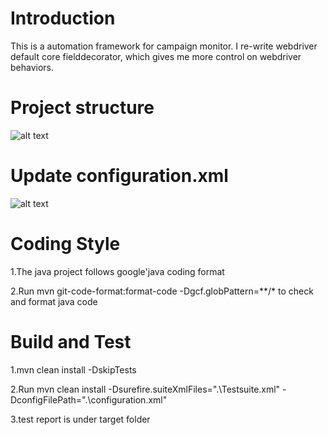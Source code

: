 # Introduction 
This is a automation framework for campaign monitor. I re-write webdriver default core fielddecorator, which gives me more control on webdriver behaviors.

# Project structure
![alt text](https://github.com/kettlescott/CPGroupAutomation/blob/master/projectStructure.PNG)

# Update configuration.xml
![alt text](https://github.com/kettlescott/CPGroupAutomation/blob/master/config.PNG)

# Coding Style
1.The java project follows google'java coding format

2.Run mvn git-code-format:format-code -Dgcf.globPattern=**/* to check and format java code

# Build and Test
1.mvn clean install -DskipTests

2.Run mvn clean install -Dsurefire.suiteXmlFiles=".\Testsuite.xml" -DconfigFilePath=".\configuration.xml"

3.test report is under target folder



